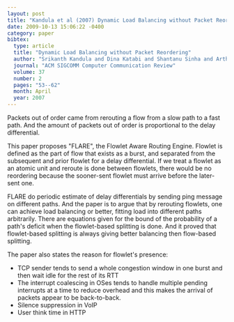 ```yaml
---
layout: post
title: "Kandula et al (2007) Dynamic Load Balancing without Packet Reordering (CCR)"
date: 2009-10-13 15:06:22 -0400
category: paper
bibtex:
  type: article
  title: "Dynamic Load Balancing without Packet Reordering"
  author: "Srikanth Kandula and Dina Katabi and Shantanu Sinha and Arthur Berger"
  journal: "ACM SIGCOMM Computer Communication Review"
  volume: 37
  number: 2
  pages: "53--62"
  month: April
  year: 2007  
---
```

Packets out of order came from rerouting a flow from a slow path to a fast path. And the amount of packets out of order is proportional to the delay differential.

This paper proposes "FLARE", the Flowlet Aware Routing Engine. Flowlet is defined as the part of flow that exists as a burst, and separated from the subsequent and prior flowlet for a delay differential. If we treat a flowlet as an atomic unit and reroute is done between flowlets, there would be no reordering because the sooner-sent flowlet must arrive before the later-sent one.

FLARE do periodic estimate of delay differentials by sending ping message on different paths. And the paper is to argue that by rerouting flowlets, one can achieve load balancing or better, fitting load into different paths arbitrarily. There are equations given for the bound of the probability of a path's deficit when the flowlet-based splitting is done. And it proved that flowlet-based splitting is always giving better balancing then flow-based splitting.

The paper also states the reason for flowlet's presence:

  - TCP sender tends to send a whole congestion window in one burst and then wait idle for the rest of its RTT
  - The interrupt coalescing in OSes tends to handle multiple pending interrupts at a time to reduce overhead and this makes the arrival of packets appear to be back-to-back.
  - Silence suppression in VoIP
  - User think time in HTTP
